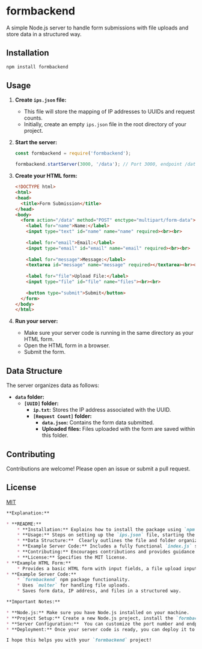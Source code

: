 # formbackend

A simple Node.js server to handle form submissions with file uploads and store data in a structured way.

## Installation

```bash
npm install formbackend
```

## Usage

1. **Create `ips.json` file:**
   - This file will store the mapping of IP addresses to UUIDs and request counts.
   - Initially, create an empty `ips.json` file in the root directory of your project.

2. **Start the server:**

   ```javascript
   const formbackend = require('formbackend');

   formbackend.startServer(3000, '/data'); // Port 3000, endpoint /data 
   ```

3. **Create your HTML form:**

   ```html
   <!DOCTYPE html>
   <html>
   <head>
     <title>Form Submission</title>
   </head>
   <body>
     <form action="/data" method="POST" enctype="multipart/form-data">
       <label for="name">Name:</label>
       <input type="text" id="name" name="name" required><br><br>
 
       <label for="email">Email:</label>
       <input type="email" id="email" name="email" required><br><br>
 
       <label for="message">Message:</label>
       <textarea id="message" name="message" required></textarea><br><br>
 
       <label for="file">Upload File:</label>
       <input type="file" id="file" name="files"><br><br>
 
       <button type="submit">Submit</button>
     </form>
   </body>
   </html>
   ```

4. **Run your server:**
   - Make sure your server code is running in the same directory as your HTML form.
   - Open the HTML form in a browser.
   - Submit the form.

## Data Structure

The server organizes data as follows:

- **`data` folder:**
  - **`[UUID]` folder:**
    - **`ip.txt`:** Stores the IP address associated with the UUID.
    - **`[Request Count]` folder:**
      - **`data.json`:** Contains the form data submitted.
      - **Uploaded files:** Files uploaded with the form are saved within this folder.

## Contributing

Contributions are welcome! Please open an issue or submit a pull request.

## License

[MIT](LICENSE)

```markdown
**Explanation:**

* **README:**
    * **Installation:** Explains how to install the package using `npm install formbackend`.
    * **Usage:** Steps on setting up the `ips.json` file, starting the server, creating the HTML form, and running the server.
    * **Data Structure:**  Clearly outlines the file and folder organization of the saved data.
    * **Example Server Code:** Includes a fully functional `index.js` server file.
    * **Contributing:** Encourages contributions and provides guidance on how to contribute.
    * **License:** Specifies the MIT license.
* **Example HTML Form:**  
    * Provides a basic HTML form with input fields, a file upload input, and a submit button.
* **Example Server Code:**
    * `formbackend` npm package functionality.
    * Uses `multer` for handling file uploads.
    * Saves form data, IP address, and files in a structured way.

**Important Notes:**

* **Node.js:** Make sure you have Node.js installed on your machine.
* **Project Setup:** Create a new Node.js project, install the `formbackend` package, and create the `ips.json` file.
* **Server Configuration:**  You can customize the port number and endpoint URL in the `startServer` call.
* **Deployment:** Once your server code is ready, you can deploy it to a web hosting service.

I hope this helps you with your `formbackend` project!
```